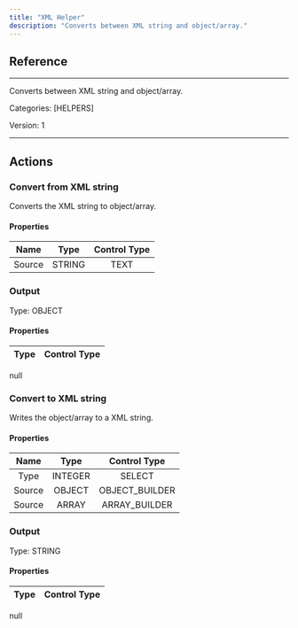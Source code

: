 ```yaml
---
title: "XML Helper"
description: "Converts between XML string and object/array."
---
```

## Reference
<hr />

Converts between XML string and object/array.


Categories: [HELPERS]


Version: 1

<hr />






## Actions


### Convert from XML string
Converts the XML string to object/array.

#### Properties

|      Name      |     Type     |     Control Type     |
|:--------------:|:------------:|:--------------------:|
| Source | STRING | TEXT  |


### Output



Type: OBJECT

#### Properties

|     Type     |     Control Type     |
|:------------:|:--------------------:|
null





### Convert to XML string
Writes the object/array to a XML string.

#### Properties

|      Name      |     Type     |     Control Type     |
|:--------------:|:------------:|:--------------------:|
| Type | INTEGER | SELECT  |
| Source | OBJECT | OBJECT_BUILDER  |
| Source | ARRAY | ARRAY_BUILDER  |


### Output



Type: STRING

#### Properties

|     Type     |     Control Type     |
|:------------:|:--------------------:|
null





